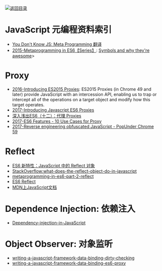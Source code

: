 [![返回目录](https://parg.co/UGo)](https://parg.co/b4z) 
 

# JavaScript 元编程资料索引

- [You Don't Know JS: Meta Programming 翻译](https://github.com/lishengzxc/bblog/issues/4?hmsr=toutiao.io&utm_medium=toutiao.io&utm_source=toutiao.io)
- [2015-Metaprogramming in ES6【Series】](https://www.keithcirkel.co.uk/metaprogramming-in-es6-symbols/): [Symbols and why they're awesome](https://www.keithcirkel.co.uk/metaprogramming-in-es6-symbols/)> 


# Proxy
- [2016-Introducing ES2015 Proxies](https://developers.google.com/web/updates/2016/02/es2015-proxies): ES2015 Proxies (in Chrome 49 and later) provide JavaScript with an intercession API, enabling us to trap or intercept all of the operations on a target object and modify how this target operates.
- [2017-Introducing Javascript ES6 Proxies](https://codeburst.io/introducing-javascript-es6-proxies-1327419ab413)
- [深入浅出ES6（十二）：代理 Proxies](http://www.infoq.com/cn/articles/es6-in-depth-proxies-and-reflect/)
- [2017-ES6 Features - 10 Use Cases for Proxy](http://dealwithjs.io/es6-features-10-use-cases-for-proxy/)
- [2017-Reverse engineering obfuscated JavaScript - PopUnder Chrome 59](https://parg.co/b2D)

# Reflect

- [ES6 新特性：JavaScript 中的 Reflect 对象](http://www.codeceo.com/article/javascript-reflect-object-es6.html)
- [StackOverflow:what-does-the-reflect-object-do-in-javascript](http://stackoverflow.com/questions/25421903/what-does-the-reflect-object-do-in-javascript)
- [metaprogramming-in-es6-part-2-reflect](https://www.keithcirkel.co.uk/metaprogramming-in-es6-part-2-reflect/)
- [ES6 Reflect](https://zhuanlan.zhihu.com/p/24778807)
- [MDN上JavaScript文档](https://developer.mozilla.org/zh-CN/docs/Web/JavaScript/Reference/Global_Objects/Reflect)

# Dependence Injection: 依赖注入

- [Dependency-injection-in-JavaScript](http://krasimirtsonev.com/blog/article/Dependency-injection-in-JavaScript)

# Object Observer: 对象监听

- [writing-a-javascript-framework-data-binding-dirty-checking](https://blog.risingstack.com/writing-a-javascript-framework-data-binding-dirty-checking/)
- [writing-a-javascript-framework-data-binding-es6-proxy](https://blog.risingstack.com/writing-a-javascript-framework-data-binding-es6-proxy/)